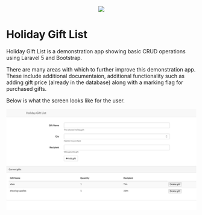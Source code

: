 <p align="center"><img src="https://laravel.com/assets/img/components/logo-laravel.svg"></p>


# Holiday Gift List

Holiday Gift List is a demonstration app showing basic CRUD operations using Laravel 5 and Bootstrap.

There are many areas with which to further improve this demonstration app. These include additional documentaion, additional functionality such as adding gift price (already in the database) along with a marking flag for purchased gifts.

Below is what the screen looks like for the user. 

<p align="center"><img src="https://github.com/kds100/HolidayGiftList/blob/master/HolidayGiftListscreen.png"></p>

